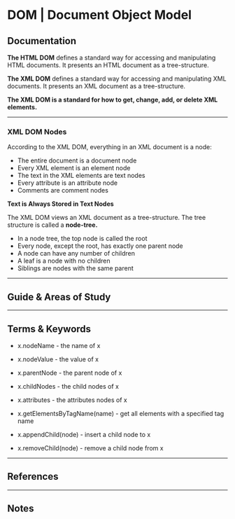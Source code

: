 DOM | Document Object Model 
========


Documentation
-------------

**The HTML DOM** defines a standard way for accessing and manipulating HTML documents. It presents an HTML document as a tree-structure.

**The XML DOM** defines a standard way for accessing and manipulating XML documents. It presents an XML document as a tree-structure.


**The XML DOM is a standard for how to get, change, add, or delete XML elements.**

---------------------------------------------

### XML DOM Nodes

According to the XML DOM, everything in an XML document is a node:

* The entire document is a document node
* Every XML element is an element node
* The text in the XML elements are text nodes
* Every attribute is an attribute node
* Comments are comment nodes

**Text is Always Stored in Text Nodes**

The XML DOM views an XML document as a tree-structure. The tree structure is called a **node-tree.**


* In a node tree, the top node is called the root
* Every node, except the root, has exactly one parent node
* A node can have any number of children
* A leaf is a node with no children
* Siblings are nodes with the same parent


-----------------------------------------------------------------------------------------------------

Guide & Areas of Study
-----------------------



-----------------------------------------------------------------------------------------------------

Terms & Keywords
----------------


* x.nodeName - the name of x
* x.nodeValue - the value of x
* x.parentNode - the parent node of x
* x.childNodes - the child nodes of x
* x.attributes - the attributes nodes of x


* x.getElementsByTagName(name) - get all elements with a specified tag name
* x.appendChild(node) - insert a child node to x
* x.removeChild(node) - remove a child node from x


-----------------------------------------------------------------------------------------------------

References
----------



-----------------------------------------------------------------------------------------------------

Notes
-----